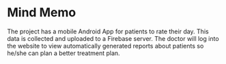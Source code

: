 # Mind Memo
The project has a mobile Android App for patients to rate their day. This data is collected and uploaded to a Firebase server. The doctor will log into the website to view automatically generated reports about patients so he/she can plan a better treatment plan.
